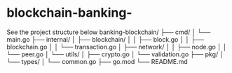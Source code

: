 # blockchain-banking-
See the project structure below
banking-blockchain/
├── cmd/
│   └── main.go
├── internal/
│   ├── blockchain/
│   │   ├── block.go
│   │   ├── blockchain.go
│   │   └── transaction.go
│   ├── network/
│   │   ├── node.go
│   │   └── peer.go
│   └── utils/
│       ├── crypto.go
│       └── validation.go
├── pkg/
│   └── types/
│       └── common.go
├── go.mod
└── README.md
